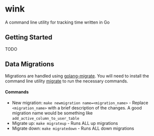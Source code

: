 # wink

A command line utility for tracking time written in Go

## Getting Started

TODO

## Data Migrations

Migrations are handled using [golang-migrate](https://github.com/golang-migrate/migrate). You will need to install the command line utility [migrate](https://github.com/golang-migrate/migrate/tree/master/cmd/migrate) to run the necessary commands.

#### Commands

- New migration: `make newmigration name=<migration_name>` - Replace `<migration_name>` with a brief description of the changes. A good migration name would be something like `add_active_column_to_user_table`
- Migrate up: `make migrateup` - Runs ALL up migrations
- Migrate down: `make migratedown` - Runs ALL down migrations
